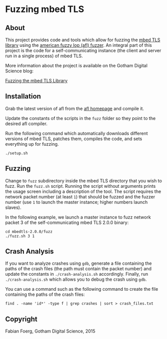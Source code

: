 # Fuzzing mbed TLS

## About

This project provides code and tools which allow for fuzzing the [mbed TLS library](https://tls.mbed.org/) using the [american fuzzy lop (afl) fuzzer](http://lcamtuf.coredump.cx/afl/).
An integral part of this project is the code for a self-communicating instance (the client and server run in a single process) of mbed TLS.

More information about the project is available on the Gotham Digital Science blog: 

[Fuzzing the mbed TLS Library](http://blog.gdssecurity.com/labs/2015/9/21/fuzzing-the-mbed-tls-library.html)

## Installation

Grab the latest version of afl from the [afl homepage](http://lcamtuf.coredump.cx/afl/) and compile it.

Update the constants of the scripts in the `fuzz` folder so they point to the desired afl compiler.

Run the following command which automatically downloads different versions of mbed TLS, patches them, compiles the code, and sets everything up for fuzzing.

~~~
./setup.sh
~~~

## Fuzzing

Change to `fuzz` subdirectory inside the mbed TLS directory that you wish to fuzz.
Run the `fuzz.sh` script.
Running the script without arguments prints the usage screen including a description of the tool.
The script requires the network packet number (at least `1`) that should be fuzzed and the fuzzer number (use `1` to launch the master instance; higher numbers launch slaves).

In the following example, we launch a master instance to fuzz network packet 3 of the self-communicating mbed TLS 2.0.0 binary:

~~~
cd mbedtls-2.0.0/fuzz
./fuzz.sh 3 1
~~~

## Crash Analysis

If you want to analyze crashes using `gdb`, generate a file containing the paths of the crash files (the path must contain the packet number) and update the constants in `./crash-analysis.sh` accordingly.
Finally, run `./crash-analysis.sh` which allows you to debug the crash using `gdb`.

You can use a command such as the following command to create the file containing the paths of the crash files:

~~~
find . -name 'id*' -type f | grep crashes | sort > crash_files.txt
~~~

## Copyright

Fabian Foerg, Gotham Digital Science, 2015

